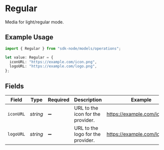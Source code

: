 # Regular

Media for light/regular mode.

## Example Usage

```typescript
import { Regular } from "sdk-node/models/operations";

let value: Regular = {
  iconURL: "https://example.com/icon.png",
  logoURL: "https://example.com/logo.png",
};
```

## Fields

| Field                             | Type                              | Required                          | Description                       | Example                           |
| --------------------------------- | --------------------------------- | --------------------------------- | --------------------------------- | --------------------------------- |
| `iconURL`                         | *string*                          | :heavy_minus_sign:                | URL to the icon for the provider. | https://example.com/icon.png      |
| `logoURL`                         | *string*                          | :heavy_minus_sign:                | URL to the logo for the provider. | https://example.com/logo.png      |